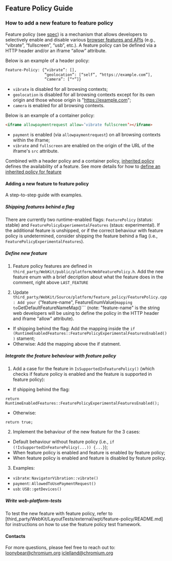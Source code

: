 ## Feature Policy Guide
### How to add a new feature to feature policy

Feature policy (see [spec](https://wicg.github.io/feature-policy/)) is a
mechanism that allows developers to selectively enable and disable various
[browser features and
APIs](https://cs.chromium.org/chromium/src/third_party/WebKit/public/platform/WebFeaturePolicyFeature.h)
(e.g., “vibrate”, “fullscreen”, “usb”, etc.). A feature policy can be defined
via a HTTP header and/or an iframe “allow” attribute.

Below is an example of a header policy:
```html
Feature-Policy: {“vibrate”: [],
                 “geolocation”: [“self”, “https://example.com”],
                 “camera”: [“*”]}
```

- ```vibrate``` is disabled for all browsing contexts;
- ```geolocation``` is disabled for all browsing contexts except for its own
  origin and those whose origin is "https://example.com";
- ```camera``` is enabled for all browsing contexts.

Below is an example of a container policy:
```html
<iframe allowpaymentrequest allow=’vibrate fullscreen’></iframe>
```
- ```payment``` is enabled (via ```allowpaymentrequest```) on all browsing
  contexts within the iframe;
- ```vibrate``` and ```fullscreen``` are enabled on the origin of the URL of the
  iframe's ```src``` attribute.

Combined with a header policy and a container policy, [inherited
policy](https://wicg.github.io/feature-policy/#inherited-policy) defines the
availability of a feature.
See more details for how to [define an inherited policy for
feature](https://wicg.github.io/feature-policy/#define-inherited-policy)

#### Adding a new feature to feature policy
A step-to-step guide with examples.

##### Shipping features behind a flag
There are currently two runtime-enabled flags: ```FeaturePolicy``` (status:
stable) and ```FeaturePolicyExperiementalFeatures``` (staus: experimental).
If the additional feature is unshipped, or if the correct behaviour with feature
policy is undetermined, consider shipping the feature behind a flag (i.e.,
```FeaturePolicyExperimentalFeatures```).

##### Define new feature
1. Feature policy features are defined in
```third_party/WebKit/public/platform/WebFeaturePolicy.h```. Add the new feature
enum with a brief decription about what the feature does in the comment, right
above ```LAST_FEATURE```

2. Update ```third_party/WebKit/Source/platform/feature_policy/FeaturePolicy.cpp:
Add your ```("feature-name", FeatureEnumValue)``` mapping to
  ```GetDefaultFeatureNameMap()``` (note: "feature-name" is the string web
  developers will be using to define the policy in the HTTP header and iframe
  "allow" attribute).
+ If shipping behind the flag:
Add the mapping inside the ```if
(RuntimeEnabledFeatures::FeaturePolicyExperimentalFeaturesEnabled())```
stament;
+ Otherwise:
Add the mapping above the if statment.

##### Integrate the feature behaviour with feature policy
1. Add a case for the feature in ```IsSupportedInFeaturePolicy()``` (which checks
if feature policy is enabled and the feature is supported in feature policy):
- If shipping behind the flag:
```
return RuntimeEnabledFeatures::FeaturePolicyExperimentalFeaturesEnabled();
```
- Otherwise:
```
return true;
```

2. Implement the behaviour of the new feature for the 3 cases:
- Default behaviour without feature policy
(i.e., ```if (!IsSupportedInFeaturePolicy(...)) {...}```);
- When feature policy is enabled and feature is enabled by feature policy;
- When feature policy is enabled and feature is disabled by feature policy.

3. Examples:
- ```vibrate```: ```NavigatorVibration::vibrate()```
- ```payment```: ```AllowedToUsePaymentRequest()```
- ```usb```: ```USB::getDevices()```

##### Write web-platform-tests
To test the new feature with feature policy, refer to
[third_party/WebKit/LayoutTests/external/wpt/feature-policy/README.md] for
instructions on how to use the feature policy test framework.

#### Contacts
For more questions, please feel free to reach out to:
loonybear@chromium.org
iclelland@chromium.org

